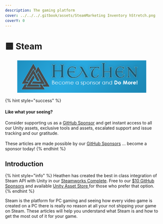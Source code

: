 ```yaml
---
description: The gaming platform
cover: ../../../.gitbook/assets/SteamMarketing Inventory hStretch.png
coverY: 0
---
```


# 🟦 Steam

<figure><img src="../../../.gitbook/assets/512x128 Sponsor Banner.png" alt="Become a sponsor and Do More"><figcaption></figcaption></figure>

{% hint style="success" %}
#### Like what your seeing?

Consider supporting us as a [GitHub Sponsor](../../become-a-sponsor.md) and get instant access to all our Unity assets, exclusive tools and assets, escalated support and issue tracking and our gratitude.\
\
These articles are made possible by our [GitHub Sponsors](https://github.com/sponsors/heathen-engineering) ... become a sponsor today!
{% endhint %}

## Introduction

{% hint style="info" %}
Heathen has created the best in class integration of Steam API with Unity in our [Steamworks Complete](../../../assets/steamworks/). Free to our [$10 GitHub Sponsors](https://github.com/sponsors/heathen-engineering) and available [Unity Asset Store ](https://assetstore.unity.com/packages/tools/integration/steam-api-steamworks-complete-190316)for those who prefer that option.
{% endhint %}

Steam is the platform for PC gaming and seeing how every video game is created on a PC there is really no reason at all your not shipping your game on Steam. These articles will help you understand what Steam is and how to get the most out of it for your game.

